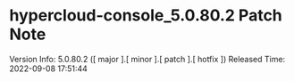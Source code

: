 # hypercloud-console_5.0.80.2 Patch Note

Version Info: 5.0.80.2 ([ major ].[ minor ].[ patch ].[ hotfix ])
Released Time: 2022-09-08 17:51:44


